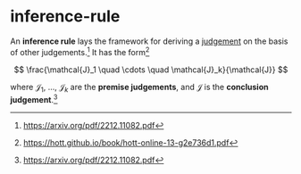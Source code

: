 # inference-rule

An **inference rule** lays the framework for deriving a
[judgement](/logic/metatheory/judgement.md) on the basis of other
judgements.[^2] It has the form[^1]

$$
\frac{\mathcal{J}_1 \quad \cdots \quad \mathcal{J}_k}{\mathcal{J}}
$$

where $\mathcal{J}_1,\ \ldots,\ \mathcal{J}_k$ are the **premise judgements**,
and $\mathcal{J}$ is the **conclusion judgement**.[^2]

[^1]: https://hott.github.io/book/hott-online-13-g2e736d1.pdf
[^2]: https://arxiv.org/pdf/2212.11082.pdf
